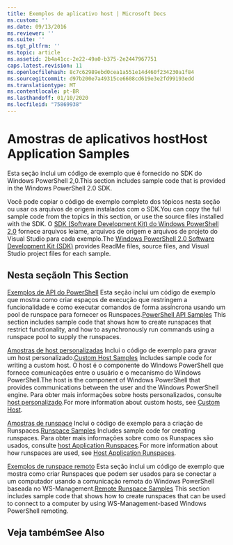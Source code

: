 ```yaml
---
title: Exemplos de aplicativo host | Microsoft Docs
ms.custom: ''
ms.date: 09/13/2016
ms.reviewer: ''
ms.suite: ''
ms.tgt_pltfrm: ''
ms.topic: article
ms.assetid: 2b4a41cc-2e22-49a0-b375-2e2447967751
caps.latest.revision: 11
ms.openlocfilehash: 8c7c62989ebd0cea1a551e14d460f234230a1f84
ms.sourcegitcommit: d97b200e7a49315ce6608cd619e3e2fd99193edd
ms.translationtype: MT
ms.contentlocale: pt-BR
ms.lasthandoff: 01/10/2020
ms.locfileid: "75869938"
---
```

# <a name="host-application-samples"></a><span data-ttu-id="04e19-102">Amostras de aplicativos host</span><span class="sxs-lookup"><span data-stu-id="04e19-102">Host Application Samples</span></span>

<span data-ttu-id="04e19-103">Esta seção inclui um código de exemplo que é fornecido no SDK do Windows PowerShell 2,0.</span><span class="sxs-lookup"><span data-stu-id="04e19-103">This section includes sample code that is provided in the Windows PowerShell 2.0 SDK.</span></span>

 <span data-ttu-id="04e19-104">Você pode copiar o código de exemplo completo dos tópicos nesta seção ou usar os arquivos de origem instalados com o SDK.</span><span class="sxs-lookup"><span data-stu-id="04e19-104">You can copy the full sample code from the topics in this section, or use the source files installed with the SDK.</span></span> <span data-ttu-id="04e19-105">O [SDK (Software Development Kit) do Windows PowerShell 2,0](https://www.microsoft.com/download/details.aspx?id=2560) fornece arquivos leiame, arquivos de origem e arquivos de projeto do Visual Studio para cada exemplo.</span><span class="sxs-lookup"><span data-stu-id="04e19-105">The [Windows PowerShell 2.0 Software Development Kit (SDK)](https://www.microsoft.com/download/details.aspx?id=2560) provides ReadMe files, source files, and Visual Studio project files for each sample.</span></span>

## <a name="in-this-section"></a><span data-ttu-id="04e19-106">Nesta seção</span><span class="sxs-lookup"><span data-stu-id="04e19-106">In This Section</span></span>

 <span data-ttu-id="04e19-107">[Exemplos de API do PowerShell](./windows-powershell-api-samples.md) Esta seção inclui um código de exemplo que mostra como criar espaços de execução que restringem a funcionalidade e como executar comandos de forma assíncrona usando um pool de runspace para fornecer os Runspaces.</span><span class="sxs-lookup"><span data-stu-id="04e19-107">[PowerShell API Samples](./windows-powershell-api-samples.md) This section includes sample code that shows how to create runspaces that restrict functionality, and how to asynchronously run commands using a runspace pool to supply the runspaces.</span></span>

 <span data-ttu-id="04e19-108">[Amostras de host personalizadas](./custom-host-samples.md) Inclui o código de exemplo para gravar um host personalizado.</span><span class="sxs-lookup"><span data-stu-id="04e19-108">[Custom Host Samples](./custom-host-samples.md) Includes sample code for writing a custom host.</span></span> <span data-ttu-id="04e19-109">O host é o componente do Windows PowerShell que fornece comunicações entre o usuário e o mecanismo do Windows PowerShell.</span><span class="sxs-lookup"><span data-stu-id="04e19-109">The host is the component of Windows PowerShell that provides communications between the user and the Windows PowerShell engine.</span></span> <span data-ttu-id="04e19-110">Para obter mais informações sobre hosts personalizados, consulte [host personalizado](./writing-a-windows-powershell-host-application.md).</span><span class="sxs-lookup"><span data-stu-id="04e19-110">For more information about custom hosts, see [Custom Host](./writing-a-windows-powershell-host-application.md).</span></span>

 <span data-ttu-id="04e19-111">[Amostras de runspace](./runspace-samples.md) Inclui o código de exemplo para a criação de Runspaces.</span><span class="sxs-lookup"><span data-stu-id="04e19-111">[Runspace Samples](./runspace-samples.md) Includes sample code for creating runspaces.</span></span> <span data-ttu-id="04e19-112">Para obter mais informações sobre como os Runspaces são usados, consulte [host Application Runspaces](creating-runspaces.md).</span><span class="sxs-lookup"><span data-stu-id="04e19-112">For more information about how runspaces are used, see [Host Application Runspaces](creating-runspaces.md).</span></span>

 <span data-ttu-id="04e19-113">[Exemplos de runspace remoto](./remote-runspace-samples.md) Esta seção inclui um código de exemplo que mostra como criar Runspaces que podem ser usados para se conectar a um computador usando a comunicação remota do Windows PowerShell baseada no WS-Management.</span><span class="sxs-lookup"><span data-stu-id="04e19-113">[Remote Runspace Samples](./remote-runspace-samples.md) This section includes sample code that shows how to create runspaces that can be used to connect to a computer by using WS-Management-based Windows PowerShell remoting.</span></span>

## <a name="see-also"></a><span data-ttu-id="04e19-114">Veja também</span><span class="sxs-lookup"><span data-stu-id="04e19-114">See Also</span></span>
